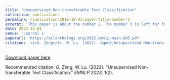 ```yaml
---
title: "Unsupervised Non-transferable Text Classification"
collection: publications
permalink: /publication/2010-10-01-paper-title-number-2
excerpt: 'This paper is about the number 2. The number 3 is left for future work.'
date: 2022-12-01
venue: 'Journal 1'
paperurl: 'https://aclanthology.org/2022.emnlp-main.685.pdf'
citation: '<i>G. Zeng</i>, W. Lu. (2022). &quot;Unsupervised Non-transferable Text Classification.&quot; <i>EMNLP 2023</i>. 1(2).'
---
```

<!-- This paper is about the number 2. The number 3 is left for future work. -->

[Download paper here](https://aclanthology.org/2022.emnlp-main.685.pdf)

Recommended citation: <i>G. Zeng</i>, W. Lu. (2022). "Unsupervised Non-transferable Text Classification." <i>EMNLP 2023</i>. 1(2).